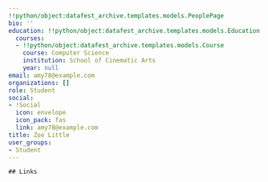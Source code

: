 ```yaml
---
!!python/object:datafest_archive.templates.models.PeoplePage
bio: ''
education: !!python/object:datafest_archive.templates.models.Education
  courses:
  - !!python/object:datafest_archive.templates.models.Course
    course: Computer Science
    institution: School of Cinematic Arts
    year: null
email: amy78@example.com
organizations: []
role: Student
social:
- !Social
  icon: envelope
  icon_pack: fas
  link: amy78@example.com
title: Zoe Little
user_groups:
- Student
---
```


    ## Links
    
